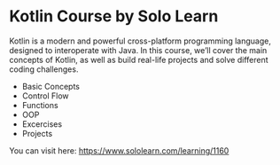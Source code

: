 # Kotlin Course by Solo Learn

Kotlin is a modern and powerful cross-platform programming language, designed to interoperate with Java. In this course, we’ll cover the main concepts of Kotlin, as well as build real-life projects and solve different coding challenges.

* Basic Concepts
* Control Flow
* Functions
* OOP
* Excercises
* Projects

You can visit here: https://www.sololearn.com/learning/1160
